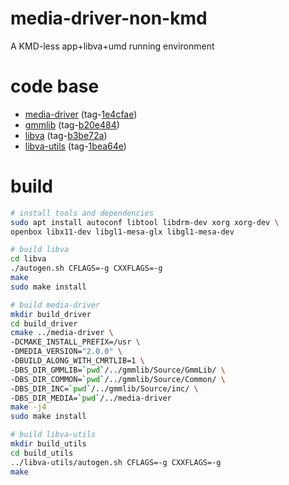 # media-driver-non-kmd
A KMD-less app+libva+umd running environment

# code base
- [media-driver](https://github.com/intel/media-driver) (tag-[1e4cfae](https://github.com/intel/media-driver/commit/1e4cfae7c72cde426a93ebbbbfc2103cfe900216))
- [gmmlib](https://github.com/intel/gmmlib) (tag-[b20e484](https://github.com/intel/gmmlib/commit/b20e484a5b4c002bfba40d7464bc9e67fbed5d28))
- [libva](https://github.com/intel/libva) (tag-[b3be72a](https://github.com/intel/libva/commit/b3be72a5a110880f70626d7c3bed953cdde124b2))
- [libva-utils](https://github.com/intel/libva-utils) (tag-[1bea64e](https://github.com/intel/libva-utils/commit/1bea64e12144fce74363538232c1a94ee9c98446))

# build
```bash
# install tools and dependencies
sudo apt install autoconf libtool libdrm-dev xorg xorg-dev \
openbox libx11-dev libgl1-mesa-glx libgl1-mesa-dev

# build libva
cd libva
./autogen.sh CFLAGS=-g CXXFLAGS=-g
make
sudo make install

# build media-driver
mkdir build_driver
cd build_driver
cmake ../media-driver \
-DCMAKE_INSTALL_PREFIX=/usr \
-DMEDIA_VERSION="2.0.0" \
-DBUILD_ALONG_WITH_CMRTLIB=1 \
-DBS_DIR_GMMLIB=`pwd`/../gmmlib/Source/GmmLib/ \
-DBS_DIR_COMMON=`pwd`/../gmmlib/Source/Common/ \
-DBS_DIR_INC=`pwd`/../gmmlib/Source/inc/ \
-DBS_DIR_MEDIA=`pwd`/../media-driver
make -j4
sudo make install

# build libva-utils
mkdir build_utils
cd build_utils
../libva-utils/autogen.sh CFLAGS=-g CXXFLAGS=-g
make
```